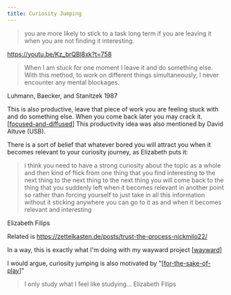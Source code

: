 ```yaml
---
title: Curiosity Jumping
---
```


> you are more likely to stick to a task long term if you are leaving it when you are not finding it interesting.

https://youtu.be/Kz_brQBl8xk?t=758

> When I am stuck for one moment I leave it and do something else. With this method, to work on different things simultaneously, I never encounter any mental blockages.

Luhmann, Baecker, and Stanitzek 1987

This is also productive, leave that piece of work you are feeling stuck with and do something else. When you come back later you may crack it. [[focused-and-diffused]] This productivity idea was also mentioned by David Altuve (USB).

There is a sort of belief that whatever bored you will attract you when it becomes relevant to your curiosity journey, as Elizabeth puts it:

> i think you need to have a strong curiosity about the topic as a whole and then kind of flick from one thing that you find interesting to the next thing to the next thing to the next thing you will come back to the thing that you suddenly left when it becomes relevant in another point so rather than forcing yourself to just take in all this information without it sticking anywhere you can go to it as and when it becomes relevant and interesting

Elizabeth Filips

Related is https://zettelkasten.de/posts/trust-the-process-nickmilo22/

In a way, this is exactly what I'm doing with my wayward project [[wayward]]

I would argue, curiosity jumping is also motivated by "[[for-the-sake-of-play]]"

>I only study what I feel like studying...
Elizabeth Filips







[//begin]: # "Autogenerated link references for markdown compatibility"
[focused-and-diffused]: ./../bubbles/focused-and-diffused "focused-and-diffused"
[for-the-sake-of-play]: ./../bubbles/for-the-sake-of-play "for-the-sake-of-play"
[wayward]: ./../dirs/wayward "wayward"
[//end]: # "Autogenerated link references"